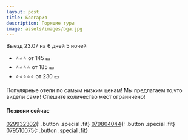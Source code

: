 ```yaml
---
layout: post
title: Болгария
description: Горящие туры
image: assets/images/bga.jpg
---
```


 Выезд 23.07 на 6 дней 5 ночей

- :star::star::star: от 145 :euro:
- :star::star::star::star: от 185 :euro:
- :star::star::star::star::star: от 230 :euro:

Популярные отели по самым низким ценам!
Мы предлагаем то,что видели сами!
Спешите количество мест ограничено!

#### Позвони сейчас
[029932302](tel:+37329932302){: .button .special .fit}
[079804044](tel:+37379804044){: .button .special .fit}
[079510075](tel:+079510075){: .button .special .fit}
